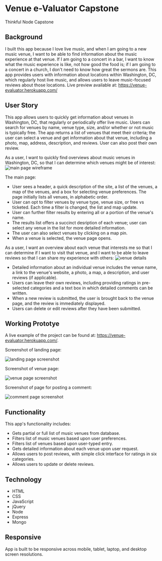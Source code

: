 # Venue e-Valuator Capstone
Thinkful Node Capstone

## Background

I built this app because I love live music, and when I am going to a new music venue, I want to be able to find information about the music experience at that venue.  If I am going to a concert in a bar, I want to know what the music experience is like, not how good the food is; if I am going to a concert in a church, I don't need to know how great the sermons are.  This app provides users with information about locations within Washington, DC, which regularly host live music, and allows users to leave music-focused reviews about those locations.
Live preview available at: https://venue-evaluator.herokuapp.com/

## User Story
This app allows users to quickly get information about venues in Washington, DC, that regularly or periodically offer live music.  Users can search for venues by name, venue type, size, and/or whether or not music is typically free.  The app returns a list of venues that meet their criteria; the user can select a venue and get information about that venue, including a photo, map, address, description, and reviews.  User can also post their own review.

As a user, I want to quickly find overviews about music venues in Washington, DC, so that I can determine which venues might be of interest:
![main page wireframe](https://github.com/DavidSundland/venue-evaluator-node-capstone/blob/master/public/wireframe.jpg?raw=true)

The main page:
* User sees a header, a quick description of the site, a list of the venues, a map of the venues, and a box for selecting venue preferences.  The page initially lists all venues, in alphabetic order.
* User can opt to filter venues by venue type, venue size, or free vs ticketed.  Each time a filter is changed, the list and map update.
* User can further filter results by entering all or a portion of the venue's name.
* The results list offers a succinct desription of each venue; user can select any venue in the list for more detailed information.
* The user can also select venues by clicking on a map pin.
* When a venue is selected, the venue page opens.

As a user, I want an overview about each venue that interests me so that I can determine if I want to visit that venue, and I want to be able to leave reviews so that I can share my experience with others:
![venue details](https://github.com/DavidSundland/venue-evaluator-node-capstone/blob/master/public/venue_detail_wireframe.jpg?raw=true)
* Detailed information about an individual venue includes the venue name, a link to the venue's website, a photo, a map, a description, and user reviews (if applicable).
* Users can leave their own reviews, including providing ratings in pre-selected categories and a text box in which detailed comments can be written.
* When a new review is submitted, the user is brought back to the venue page, and the review is immediately displayed.
* Users can delete or edit reviews after they have been submitted.

## Working Prototye
A live example of the project can be found at: https://venue-evaluator.herokuapp.com/.


Screenshot of landing page:

![landing page screenshot](https://github.com/DavidSundland/venue-evaluator-node-capstone/blob/master/public/images/landing-page-screenshot.jpg?raw=true)

Screenshot of venue page:

![venue page screenshot](https://github.com/DavidSundland/venue-evaluator-node-capstone/blob/master/public/images/venue-page-screenshot.jpg?raw=true)

Screenshot of page for posting a comment:

![comment page screenshot](https://github.com/DavidSundland/venue-evaluator-node-capstone/blob/master/public/images/review-page-screenshot.jpg?raw=true)

## Functionality
This app's functionality includes:
* Gets partial or full list of music venues from database.
* Filters list of music venues based upon user preferences.
* Filters list of venues based upon user-typed entry.
* Gets detailed information about each venue upon user request.
* Allows users to post reviews, with simple click interface for ratings in six categories.
* Allows users to update or delete reviews.

## Technology
* HTML
* CSS
* JavaScript
* jQuery
* Node
* Express
* Mongo


## Responsive
App is built to be responsive across mobile, tablet, laptop, and desktop screen resolutions.
